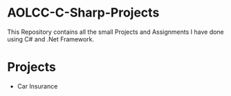# AOLCC-C-Sharp-Projects

This Repository contains all the small Projects and Assignments I have done using C# and .Net Framework.

# Projects

* Car Insurance

